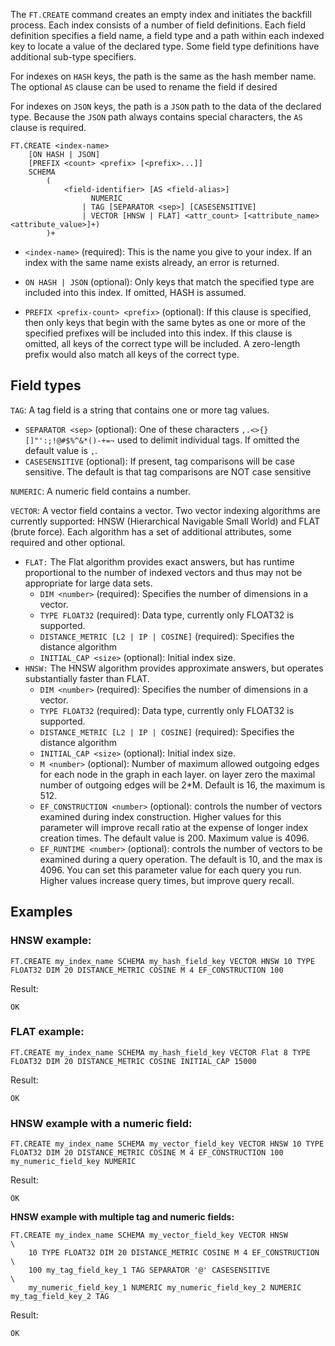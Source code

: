 The `FT.CREATE` command creates an empty index and initiates the backfill process. Each index consists of a number of
field definitions. Each field definition specifies a field name, a field type and a path within each indexed key to
locate a value of the declared type. Some field type definitions have additional sub-type specifiers.

For indexes on `HASH` keys, the path is the same as the hash member name. The optional `AS` clause can be used to rename
the field if desired

For indexes on `JSON` keys, the path is a `JSON` path to the data of the declared type. Because the `JSON` path always
contains special characters, the `AS` clause is required.


```
FT.CREATE <index-name>
    [ON HASH | JSON]
    [PREFIX <count> <prefix> [<prefix>...]]
    SCHEMA
        (
            <field-identifier> [AS <field-alias>]
                  NUMERIC
                | TAG [SEPARATOR <sep>] [CASESENSITIVE]
                | VECTOR [HNSW | FLAT] <attr_count> [<attribute_name> <attribute_value>]+)
        )+
```


- `<index-name>` (required): This is the name you give to your index. If an index with the same name exists already, an error is returned.

- `ON HASH | JSON` (optional): Only keys that match the specified type are included into this index. If omitted, HASH is assumed.

- `PREFIX <prefix-count> <prefix>` (optional): If this clause is specified, then only keys that begin with the same bytes as one or more of the specified prefixes will be included into this index. If this clause is omitted, all keys of the correct type will be included. A zero-length prefix would also match all keys of the correct type.

## Field types

`TAG`: A tag field is a string that contains one or more tag values.

- `SEPARATOR <sep>` (optional): One of these characters `,.<>{}[]"':;!@#$%^&*()-+=~` used to delimit individual tags. If omitted the default value is `,`.
- `CASESENSITIVE` (optional): If present, tag comparisons will be case sensitive. The default is that tag comparisons are NOT case sensitive

`NUMERIC`: A numeric field contains a number.

`VECTOR`: A vector field contains a vector. Two vector indexing algorithms are currently supported: HNSW (Hierarchical Navigable Small World) and FLAT (brute force). Each algorithm has a set of additional attributes, some required and other optional.

- `FLAT:` The Flat algorithm provides exact answers, but has runtime proportional to the number of indexed vectors and thus may not be appropriate for large data sets.
  - `DIM <number>` (required): Specifies the number of dimensions in a vector.
  - `TYPE FLOAT32` (required): Data type, currently only FLOAT32 is supported.
  - `DISTANCE_METRIC [L2 | IP | COSINE]` (required): Specifies the distance algorithm
  - `INITIAL_CAP <size>` (optional): Initial index size.
- `HNSW:` The HNSW algorithm provides approximate answers, but operates substantially faster than FLAT.
  - `DIM <number>` (required): Specifies the number of dimensions in a vector.
  - `TYPE FLOAT32` (required): Data type, currently only FLOAT32 is supported.
  - `DISTANCE_METRIC [L2 | IP | COSINE]` (required): Specifies the distance algorithm
  - `INITIAL_CAP <size>` (optional): Initial index size.
  - `M <number>` (optional): Number of maximum allowed outgoing edges for each node in the graph in each layer. on layer zero the maximal number of outgoing edges will be 2\*M. Default is 16, the maximum is 512\.
  - `EF_CONSTRUCTION <number>` (optional): controls the number of vectors examined during index construction. Higher values for this parameter will improve recall ratio at the expense of longer index creation times. The default value is 200\. Maximum value is 4096\.
  - `EF_RUNTIME <number>` (optional):  controls  the number of vectors to be examined during a query operation. The default is 10, and the max is 4096\. You can set this parameter value for each query you run. Higher values increase query times, but improve query recall.


## Examples

### HNSW example:

```
FT.CREATE my_index_name SCHEMA my_hash_field_key VECTOR HNSW 10 TYPE FLOAT32 DIM 20 DISTANCE_METRIC COSINE M 4 EF_CONSTRUCTION 100
```

Result:

```
OK
```

### FLAT example:

```
FT.CREATE my_index_name SCHEMA my_hash_field_key VECTOR Flat 8 TYPE FLOAT32 DIM 20 DISTANCE_METRIC COSINE INITIAL_CAP 15000
```

Result:

```
OK
```

### HNSW example with a numeric field:

```
FT.CREATE my_index_name SCHEMA my_vector_field_key VECTOR HNSW 10 TYPE FLOAT32 DIM 20 DISTANCE_METRIC COSINE M 4 EF_CONSTRUCTION 100 my_numeric_field_key NUMERIC
```

Result:

```
OK
```

**HNSW example with multiple tag and numeric fields:**

```
FT.CREATE my_index_name SCHEMA my_vector_field_key VECTOR HNSW          \
    10 TYPE FLOAT32 DIM 20 DISTANCE_METRIC COSINE M 4 EF_CONSTRUCTION   \
    100 my_tag_field_key_1 TAG SEPARATOR '@' CASESENSITIVE              \
    my_numeric_field_key_1 NUMERIC my_numeric_field_key_2 NUMERIC my_tag_field_key_2 TAG
```

Result:

```
OK
```
